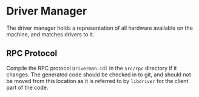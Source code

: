 # Driver Manager
The driver manager holds a representation of all hardware available on the machine, and matches drivers to it.

## RPC Protocol
Compile the RPC protocol `Driverman.idl` in the `src/rpc` directory if it changes. The generated code should be checked in to git, and should not be moved from this location as it is referred to by `libdriver` for the client part of the code.
